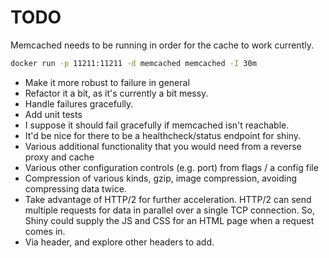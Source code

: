 # TODO

Memcached needs to be running in order for the cache to work currently.

```bash
docker run -p 11211:11211 -d memcached memcached -I 30m
```

- Make it more robust to failure in general
- Refactor it a bit, as it's currently a bit messy.
- Handle failures gracefully.
- Add unit tests
- I suppose it should fail gracefully if memcached isn't reachable.
- It'd be nice for there to be a healthcheck/status endpoint for shiny.
- Various additional functionality that you would need from a reverse proxy
  and cache
- Various other configuration controls (e.g. port) from flags / a config file
- Compression of various kinds, gzip, image compression, avoiding compressing
  data twice.
- Take advantage of HTTP/2 for further acceleration. HTTP/2 can send
  multiple requests for data in parallel over a single TCP connection.
  So, Shiny could supply the JS and CSS for an HTML page when a request comes in.
- Via header, and explore other headers to add.
